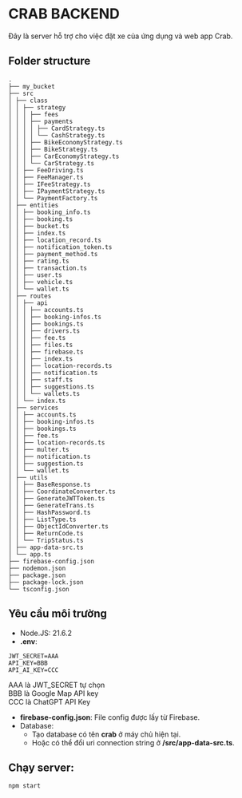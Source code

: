 # CRAB BACKEND

Đây là server hỗ trợ cho việc đặt xe của ứng dụng và web app Crab.

## Folder structure

```
.
├── my_bucket
├── src
│ ├── class
│ │ ├── strategy
│ │ │ ├── fees
│ │ │ ├── payments
│ │ │ │ ├── CardStrategy.ts
│ │ │ │ └── CashStrategy.ts
│ │ │ ├── BikeEconomyStrategy.ts
│ │ │ ├── BikeStrategy.ts
│ │ │ ├── CarEconomyStrategy.ts
│ │ │ └── CarStrategy.ts
│ │ ├── FeeDriving.ts
│ │ ├── FeeManager.ts
│ │ ├── IFeeStrategy.ts
│ │ ├── IPaymentStrategy.ts
│ │ └── PaymentFactory.ts
│ ├── entities
│ │ ├── booking_info.ts
│ │ ├── booking.ts
│ │ ├── bucket.ts
│ │ ├── index.ts
│ │ ├── location_record.ts
│ │ ├── notification_token.ts
│ │ ├── payment_method.ts
│ │ ├── rating.ts
│ │ ├── transaction.ts
│ │ ├── user.ts
│ │ ├── vehicle.ts
│ │ └── wallet.ts
│ ├── routes
│ │ ├── api
│ │ │ ├── accounts.ts
│ │ │ ├── booking-infos.ts
│ │ │ ├── bookings.ts
│ │ │ ├── drivers.ts
│ │ │ ├── fee.ts
│ │ │ ├── files.ts
│ │ │ ├── firebase.ts
│ │ │ ├── index.ts
│ │ │ ├── location-records.ts
│ │ │ ├── notification.ts
│ │ │ ├── staff.ts
│ │ │ ├── suggestions.ts
│ │ │ └── wallets.ts
│ │ └── index.ts
│ ├── services
│ │ ├── accounts.ts
│ │ ├── booking-infos.ts
│ │ ├── bookings.ts
│ │ ├── fee.ts
│ │ ├── location-records.ts
│ │ ├── multer.ts
│ │ ├── notification.ts
│ │ ├── suggestion.ts
│ │ └── wallet.ts
│ ├── utils
│ │ ├── BaseResponse.ts
│ │ ├── CoordinateConverter.ts
│ │ ├── GenerateJWTToken.ts
│ │ ├── GenerateTrans.ts
│ │ ├── HashPassword.ts
│ │ ├── ListType.ts
│ │ ├── ObjectIdConverter.ts
│ │ ├── ReturnCode.ts
│ │ └── TripStatus.ts
│ ├── app-data-src.ts
│ └── app.ts
├── firebase-config.json
├── nodemon.json
├── package.json
├── package-lock.json
└── tsconfig.json
```

## Yêu cầu môi trường

-   Node.JS: 21.6.2
-   **.env**:

```
JWT_SECRET=AAA
API_KEY=BBB
API_AI_KEY=CCC
```

AAA là JWT_SECRET tự chọn \
BBB là Google Map API key \
CCC là ChatGPT API Key

-   **firebase-config.json**: File config được lấy từ Firebase.
-   Database:
    -   Tạo database có tên **crab** ở máy chủ hiện tại.
    -   Hoặc có thể đổi uri connection string ở **/src/app-data-src.ts**.

## Chạy server:

```bash
npm start
```
